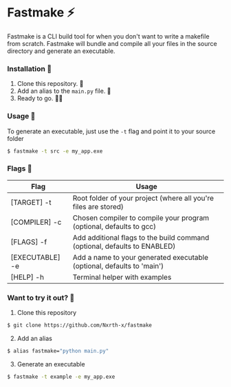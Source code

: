# Fastmake ⚡

Fastmake is a CLI build tool for when you don't want to write a makefile from scratch. Fastmake will bundle and compile all your files in the source directory and generate an executable.

### Installation 🔬

1. Clone this repository. 📝
2. Add an alias to the `main.py` file. 🐍
3. Ready to go. 🏌️‍♂️

### Usage 🥼

To generate an executable, just use the `-t` flag and point it to your source folder

```sh
$ fastmake -t src -e my_app.exe
```

### Flags 🚩

| Flag            | Usage                                                                     |
| --------------- | ------------------------------------------------------------------------- |
| [TARGET] -t     | Root folder of your project (where all you're files are stored)           |
| [COMPILER] -c   | Chosen compiler to compile your program (optional, defaults to gcc)       |
| [FLAGS] -f      | Add additional flags to the build command (optional, defaults to ENABLED) |
| [EXECUTABLE] -e | Add a name to your generated executable (optional, defaults to 'main')    |
| [HELP] -h       | Terminal helper with examples                                             |

### Want to try it out? 🧪

1. Clone this repository

```sh
$ git clone https://github.com/Nxrth-x/fastmake
```

2. Add an alias

```sh
$ alias fastmake="python main.py"
```

3. Generate an executable

```sh
$ fastmake -t example -e my_app.exe
```
